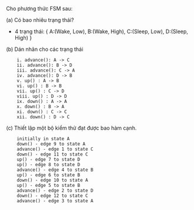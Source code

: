 Cho phương thức FSM sau:



(a) Có bao nhiêu trạng thái?
* 4 trạng thái: { A:(Wake, Low), B:(Wake, High), C:(Sleep, Low), D:(Sleep, High) }

(b) Dán nhãn cho các trạng thái

        i. advance(): A -> C
        ii. advance(): B -> D
        iii. advance(): C -> A
        iv. advance(): D -> B
        v. up() : A -> B
        vi. up() : B -> B
        vii. up() : C -> D
        viii. up() : D -> D
        ix. down() : A -> A
        x. down() : B -> A
        xi. down() : C -> C
        xii. down() : D -> C

(c) Thiết lập một bộ kiểm thử đạt được bao hàm cạnh.

        initially in state A
        down() - edge 9 to state A
        advance() - edge 1 to state C
        down() - edge 11 to state C
        up() - edge 7 to state D
        up() - edge 8 to state D
        advance() - edge 4 to state B
        up() - edge 6 to state B
        down() - edge 10 to state A
        up() - edge 5 to state B
        advance() - edge 2 to state D
        down() - edge 12 to state C
        advance() - edge 3 to state A